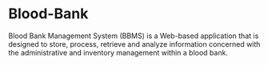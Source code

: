 # Blood-Bank

Blood Bank Management System (BBMS) is a Web-based application that is designed to store, process, retrieve and analyze information concerned with the administrative and inventory management within a blood bank.
